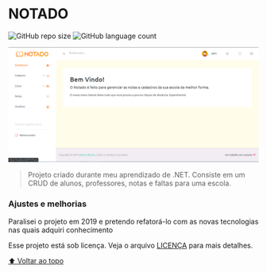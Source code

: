 # NOTADO

![GitHub repo size](https://img.shields.io/github/repo-size/rhtua/NOTADO?style=for-the-badge)
![GitHub language count](https://img.shields.io/github/languages/count/rhtua/Notado?style=for-the-badge)


<img src="screenshot.png" alt="Tela inicial">

> Projeto criado durante meu aprendizado de .NET. Consiste em um CRUD de alunos, professores, notas e faltas para uma escola.

### Ajustes e melhorias

Paralisei o projeto em 2019 e pretendo refatorá-lo com as novas tecnologias nas quais adquiri conhecimento

Esse projeto está sob licença. Veja o arquivo [LICENÇA](LICENSE.md) para mais detalhes.

[⬆ Voltar ao topo](#NOTADO)<br>
